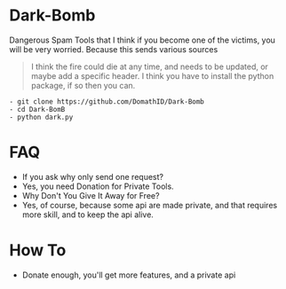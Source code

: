 # Dark-Bomb
Dangerous Spam Tools that I think if you become one of the victims, you will be very worried. Because this sends various sources
> I think the fire could die at any time,
> and needs to be updated, or maybe add a specific header.
I think you have to install the python package, if so then you can.
```
- git clone https://github.com/DomathID/Dark-Bomb
- cd Dark-BomB
- python dark.py
```
# FAQ
- If you ask why only send one request?
- Yes, you need Donation for Private Tools.
- Why Don't You Give It Away for Free?
- Yes, of course, because some api are made private, and that requires more skill, and to keep the api alive.
# How To 
- Donate enough, you'll get more features, and a private api
